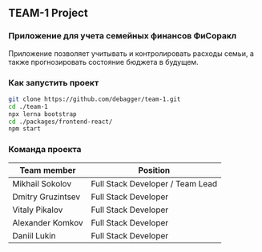 ## TEAM-1 Project

### Приложение для учета семейных финансов ФиСоракл

Приложение позволяет учитывать и контролировать расходы семьи, а также прогнозировать состояние бюджета в будущем.

### Как запустить проект

```bash
git clone https://github.com/debagger/team-1.git
cd ./team-1
npx lerna bootstrap
cd ./packages/frontend-react/
npm start
```

### Команда проекта

| Team member       | Position                         |
| ----------------- | -------------------------------- |
| Mikhail Sokolov   | Full Stack Developer / Team Lead |
| Dmitry Gruzintsev | Full Stack Developer             |
| Vitaly Pikalov    | Full Stack Developer             |
| Alexander Komkov  | Full Stack Developer             |
| Daniil Lukin      | Full Stack Developer             |

